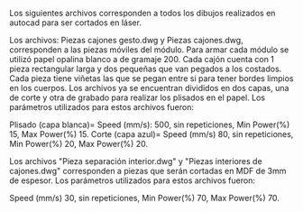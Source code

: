 Los siguientes archivos corresponden a todos los dibujos realizados en autocad para ser cortados en láser.

Los archivos: Piezas cajones gesto.dwg y Piezas cajones.dwg, corresponden a las piezas móviles del módulo. Para armar cada módulo se utilizó papel opalina blanco a de gramaje 200. Cada cajón cuenta con 1 pieza rectangular larga y dos pequeñas que van pegados a los costados. Cada pieza tiene viñetas las que se pegan entre si para tener bordes limpios en los cuerpos.
Los archivos ya se encuentran divididos en dos capas, una de corte y otra de grabado para realizar los plisados en el papel. Los parámetros utilizados para estos archivos fueron: 

Plisado (capa blanca)= Speed (mm/s): 500, sin repeticiones, Min Power(%) 15, Max Power(%) 15.
Corte (capa azul)= Speed (mm/s) 80, sin repeticiones, Min Power(%) 20, Max Power(%) 20.

Los archivos "Pieza separación interior.dwg" y  "Piezas interiores de cajones.dwg" corresponden a piezas que serán cortadas en MDF de 3mm de espesor. Los parámetros utilizados para estos archivos fueron:

Speed (mm/s) 30, sin repeticiones, Min Power(%) 70, Max Power(%) 70.
